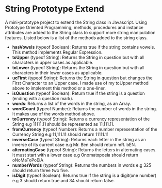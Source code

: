 # String Prototype Extend

A mini-prototype project to extend the ​String​ class in Javascript. Using Prototype Oriented Programming, methods, procedures and instance attributes are added to the String class to support more string manipulation features. Listed below is a list of the methods added to the string class.

* **hasVowels** (typeof ​Boolean​): Returns true if the string contains vowels. ​This method implements Regular Expression.
* **toUpper** (typeof ​String​)​: R​eturns the String in question but with all characters in upper cases as applicable. 
* **toLower** (typeof ​String​)​: ​Returns the String in question but with all characters in their lower cases as applicable.
* **ucFirst** (typeof ​String​): Returns the String in question but changes the First Character to an Upper case. ​I made use of my ​toUpper​ method above to implement this method or a one-liner.
* **isQuestion** (typeof ​Boolean​)​: ​Return true if the string is a question (ending with a question mark). 
* **words​**: R​eturns a list of the words in the string, as an Array. 
* **wordCount** (typeof ​Number​): Returns the number of words in the string. It makes use of the ​words​ method above.
* **toCurrency** (typeof ​String​)​: R​eturns a currency representation of the String e.g 11111.11 should be represented as 11,111.11.
* **fromCurrency** (typeof ​Number​): Returns a number representation of the Currency String e.g 11,111.11 should return 11111.11
* **inverseCase** (typeof String): Returns each letter in the string as an inverse of its current case e.g Mr. Ben should return mR. bEN.
* **alternatingCase** (typeof String): Returns the letters in alternating cases. It must start with a lower case e.g Onomatopoeia should return oNoMaToPoEiA.
* **numberWords** (typeof String): Returns the numbers in words e.g 325 should return three two five.
* **isDigit** (typeof Boolean): Returns true if the string is a digit(one number) e.g 3 should return true and 34 should return false.